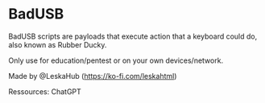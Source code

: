 # BadUSB
BadUSB scripts are payloads that execute action that a keyboard could do, also known as Rubber Ducky.


 Only use for education/pentest or on your own devices/network.

 Made by @LeskaHub (https://ko-fi.com/leskahtml)
 
 Ressources: ChatGPT